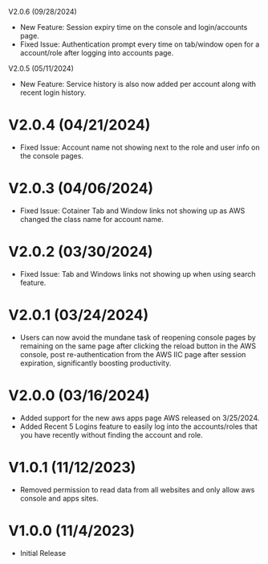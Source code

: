 V2.0.6 (09/28/2024)

- New Feature: Session expiry time on the console and login/accounts page.
- Fixed Issue: Authentication prompt every time on tab/window open for a account/role after logging into accounts page. 
  
V2.0.5 (05/11/2024)

- New Feature: Service history is also now added per account along with recent login history.

# V2.0.4 (04/21/2024)

- Fixed Issue: Account name not showing next to the role and user info on the console pages.
  
# V2.0.3 (04/06/2024)

- Fixed Issue: Cotainer Tab and Window links not showing up as AWS changed the class name for account name.
  
# V2.0.2 (03/30/2024)

- Fixed Issue: Tab and Windows links not showing up when using search feature.

# V2.0.1 (03/24/2024)

- Users can now avoid the mundane task of reopening console pages by remaining on the same page after clicking the reload button in the AWS console, post re-authentication from the AWS IIC page after session expiration, significantly boosting productivity.

# V2.0.0 (03/16/2024)

- Added support for the new aws apps page AWS released on 3/25/2024.
- Added Recent 5 Logins feature to easily log into the accounts/roles that you have recently without finding the account and role.

# V1.0.1 (11/12/2023)

- Removed permission to read data from all websites and only allow aws console and apps sites.

# V1.0.0 (11/4/2023)

- Initial Release



 

